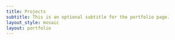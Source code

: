 ```yaml
---
title: Projects
subtitle: This is an optional subtitle for the portfolio page.
layout_style: mosaic
layout: portfolio
---
```

